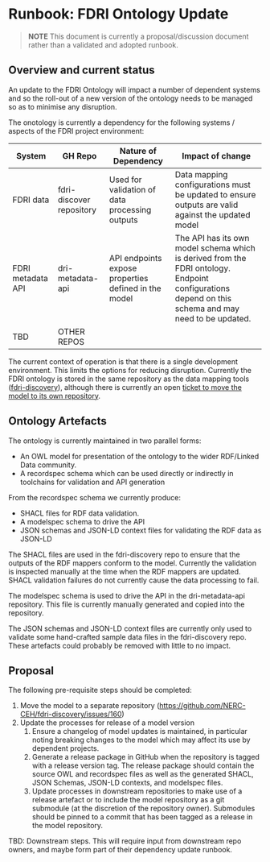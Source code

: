 # Runbook: FDRI Ontology Update

> **NOTE** This document is currently a proposal/discussion document rather than a validated and adopted runbook.

## Overview and current status

An update to the FDRI Ontology will impact a number of dependent systems and so the roll-out of a new version of the ontology needs to be managed so as to minimise any disruption.

The onotology is currently a dependency for the following systems / aspects of the FDRI project environment:

| System | GH Repo | Nature of Dependency | Impact of change |
|--------|---------|----------------------|------------------|
FDRI data | fdri-discover repository | Used for validation of data processing outputs | Data mapping configurations must be updated to ensure outputs are valid against the updated model |
FDRI metadata API | dri-metadata-api | API endpoints expose properties defined in the model | The API has its own model schema which is derived from the FDRI ontology. Endpoint configurations depend on this schema and may need to be updated.
| TBD | OTHER REPOS | 

The current context of operation is that there is a single development environment. This limits the options for reducing disruption. Currently the FDRI ontology is stored in the same repository as the data mapping tools ([fdri-discovery](https://github.com/NERC-CEH/fdri-discovery)), although there is currently an open [ticket to move the model to its own repository](https://github.com/NERC-CEH/fdri-discovery/issues/160).

## Ontology Artefacts

The ontology is currently maintained in two parallel forms:

* An OWL model for presentation of the ontology to the wider RDF/Linked Data community.
* A recordspec schema which can be used directly or indirectly in toolchains for validation and API generation

From the recordspec schema we currently produce:

* SHACL files for RDF data validation.
* A modelspec schema to drive the API
* JSON schemas and JSON-LD context files for validating the RDF data as JSON-LD

The SHACL files are used in the fdri-discovery repo to ensure that the outputs of the RDF mappers conform to the model. Currently the validation is inspected manually at the time when the RDF mappers are updated. SHACL validation failures do not currently cause the data processing to fail.

The modelspec schema is used to drive the API in the dri-metadata-api repository. This file is currently manually generated and copied into the repository.

The JSON schemas and JSON-LD context files are currently only used to validate some hand-crafted sample data files in the fdri-discovery repo. These artefacts could probably be removed with little to no impact.

## Proposal

The following pre-requisite steps should be completed:

1. Move the model to a separate repository (https://github.com/NERC-CEH/fdri-discovery/issues/160)
2. Update the processes for release of a model version
   1. Ensure a changelog of model updates is maintained, in particular noting breaking changes to the model which may affect its use by dependent projects.
   2. Generate a release package in GitHub when the repository is tagged with a release version tag. The release package should contain the source OWL and recordspec files as well as the generated SHACL, JSON Schemas, JSON-LD contexts, and modelspec files.
   3. Update processes in downstream repositories to make use of a release artefact or to include the model repository as a git submodule (at the discretion of the repository owner). Submodules should be pinned to a commit that has been tagged as a release in the model repository.

TBD: Downstream steps. This will require input from downstream repo owners, and maybe form part of their dependency update runbook.